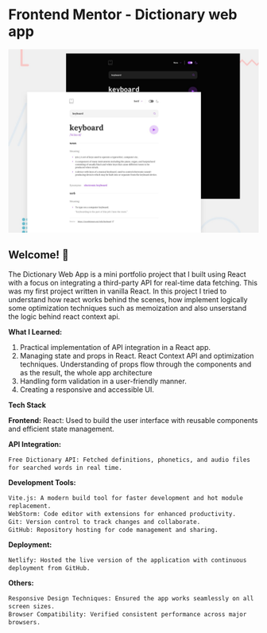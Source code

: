 # Frontend Mentor - Dictionary web app

![Design preview for the Dictionary web app coding challenge](preview.jpg)

## Welcome! 👋

The Dictionary Web App is a mini portfolio project that I built using React with a focus on integrating a third-party API for real-time data fetching. This was my first project written in vanilla React.
In this project I tried to understand how react works behind the scenes, how implement logically some optimization techniques such as memoization and also unserstand the logic behind react context api.

**What I Learned:**
1. Practical implementation of API integration in a React app.
2. Managing state and props in React. React Context API and optimization techniques. Understanding of props flow through the components and as the result, the whole app architecture
3. Handling form validation in a user-friendly manner.
4. Creating a responsive and accessible UI.

**Tech Stack**

  **Frontend:**
      React: Used to build the user interface with reusable components and efficient state management.
      
  **API Integration:**
  
    Free Dictionary API: Fetched definitions, phonetics, and audio files for searched words in real time.
    
  **Development Tools:**
  
    Vite.js: A modern build tool for faster development and hot module replacement.
    WebStorm: Code editor with extensions for enhanced productivity.
    Git: Version control to track changes and collaborate.
    GitHub: Repository hosting for code management and sharing.
    
  **Deployment:**
  
    Netlify: Hosted the live version of the application with continuous deployment from GitHub.
    
  **Others:**
  
    Responsive Design Techniques: Ensured the app works seamlessly on all screen sizes.
    Browser Compatibility: Verified consistent performance across major browsers.




